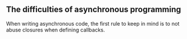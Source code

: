 ## The difficulties of asynchronous programming

When writing asynchronous code, the first rule to keep in mind is to not abuse
closures when defining callbacks.
